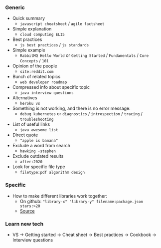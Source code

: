 ### Generic
* Quick summary
    * `javascript cheatsheet` / `agile factsheet`
* Simple explanation
    * `cloud computing ELI5`
* Best practices
    * `js best practices` / `js standards`
* Simple example
    * `RabbitMQ Hello World` or `Getting Started` / `Fundamentals` / `Core Concepts` / `101`
* Opinion of the people
    * `site:reddit.com`
* Bunch of related topics
    * `web developer roadmap`
* Compressed info about specific topic
    * `java interview questions` 
* Alternatives
    * `heroku vs`
* Something is not working, and there is no error message:
    * `debug kubernetes` or `diagnostics` / `introspection` / `tracing` / `troubleshooting`
* List of useful links
    * `java awesome list`
* Direct quote
    * `"apple is banana"`
* Exclude a word from search
    * `hawking -stephen`
* Exclude outdated results
    * `after:2020`
* Look for specific file type
    * `filetype:pdf algorithm design`

### Specific
* How to make different libraries work together:
    * On github: `"library-x" "library-y" filename:package.json stars:>20`
    * [Source](https://www.reddit.com/r/webdev/comments/oc45mc/why_does_frontend_have_to_be_so_bad/)

### Learn new tech
* VS -> Getting started -> Cheat sheet -> Best practices -> Cookbook -> Interview questions